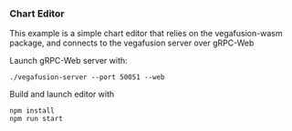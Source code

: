 ### Chart Editor

This example is a simple chart editor that relies on the vegafusion-wasm package, and connects to the 
vegafusion server over gRPC-Web 

Launch gRPC-Web server with:
```
./vegafusion-server --port 50051 --web
```

Build and launch editor with
```
npm install
npm run start
```
